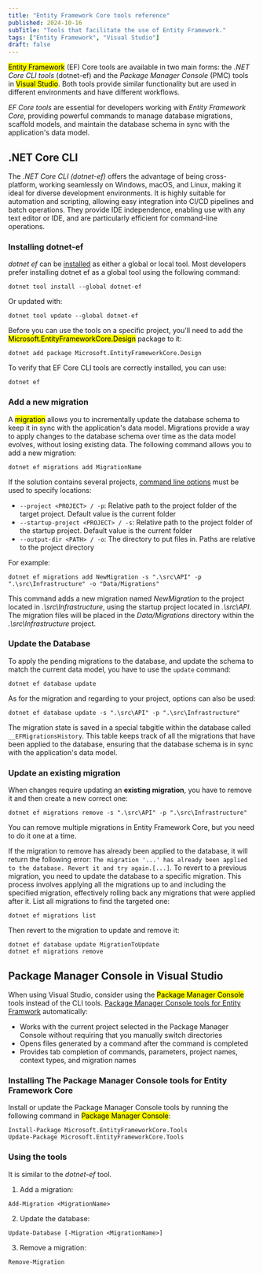 ```yaml
---
title: "Entity Framework Core tools reference"
published: 2024-10-16
subTitle: "Tools that facilitate the use of Entity Framework."
tags: ["Entity Framework", "Visual Studio"]
draft: false
---
```


<mark>Entity Framework</mark> (EF) Core tools are available in two main forms: the _.NET Core CLI tools_ (dotnet-ef) and the _Package Manager Console_ (PMC) tools in <mark>Visual Studio</mark>. Both tools provide similar functionality but are used in different environments and have different workflows.

_EF Core tools_ are essential for developers working with _Entity Framework Core_, providing powerful commands to manage database migrations, scaffold models, and maintain the database schema in sync with the application's data model.

## .NET Core CLI

The _.NET Core CLI (dotnet-ef)_ offers the advantage of being cross-platform, working seamlessly on Windows, macOS, and Linux, making it ideal for diverse development environments. It is highly suitable for automation and scripting, allowing easy integration into CI/CD pipelines and batch operations. They provide IDE independence, enabling use with any text editor or IDE, and are particularly efficient for command-line operations.

### Installing dotnet-ef

_dotnet ef_ can be [installed](https://learn.microsoft.com/en-us/ef/core/cli/dotnet) as either a global or local tool. Most developers prefer installing dotnet ef as a global tool using the following command:

```shell
dotnet tool install --global dotnet-ef
```

Or updated with:

```shell
dotnet tool update --global dotnet-ef
```

Before you can use the tools on a specific project, you'll need to add the <mark>Microsoft.EntityFrameworkCore.Design</mark> package to it:

```shell
dotnet add package Microsoft.EntityFrameworkCore.Design
```

To verify that EF Core CLI tools are correctly installed, you can use:

```shell
dotnet ef
```

### Add a new migration

A <mark>migration</mark> allows you to incrementally update the database schema to keep it in sync with the application's data model. Migrations provide a way to apply changes to the database schema over time as the data model evolves, without losing existing data. The following command allows you to add a new migration:

```shell
dotnet ef migrations add MigrationName
```

If the solution contains several projects, [command line options](https://learn.microsoft.com/en-us/ef/core/cli/dotnet#common-options) must be used to specify locations:

* `--project <PROJECT> / -p`: Relative path to the project folder of the target project. Default value is the current folder
* `--startup-project <PROJECT> / -s`: Relative path to the project folder of the startup project. Default value is the current folder
* `--output-dir <PATH> / -o`: The directory to put files in. Paths are relative to the project directory

For example:

```shell
dotnet ef migrations add NewMigration -s ".\src\API" -p ".\src\Infrastructure" -o "Data/Migrations"
```

This command adds a new migration named _NewMigration_ to the project located in _.\src\Infrastructure_, using the startup project located in _.\src\API_. The migration files will be placed in the _Data/Migrations_ directory within the _.\src\Infrastructure_ project.

### Update the Database

To apply the pending migrations to the database, and update the schema to match the current data model, you have to use the `update` command:

```shell
dotnet ef database update
```

As for the migration and regarding to your project, options can also be used:

```shell
dotnet ef database update -s ".\src\API" -p ".\src\Infrastructure"
```

The migration state is saved in a special tabgitle within the database called `__EFMigrationsHistory`. This table keeps track of all the migrations that have been applied to the database, ensuring that the database schema is in sync with the application's data model.

### Update an existing migration

When changes require updating an __existing migration__, you have to remove it and then create a new correct one:

```shell
dotnet ef migrations remove -s ".\src\API" -p ".\src\Infrastructure"
```

You can remove multiple migrations in Entity Framework Core, but you need to do it one at a time.

If the migration to remove has already been applied to the database, it will return the following error: `The migration '...' has already been applied to the database. Revert it and try again.[...]`. To revert to a previous migration, you need to update the database to a specific migration. This process involves applying all the migrations up to and including the specified migration, effectively rolling back any migrations that were applied after it. List all migrations to find the targeted one:

```shell
dotnet ef migrations list
```

Then revert to the migration to update and remove it:

```shell
dotnet ef database update MigrationToUpdate
dotnet ef migrations remove
```

## Package Manager Console in Visual Studio

When using Visual Studio, consider using the <mark>Package Manager Console</mark> tools instead of the CLI tools. [Package Manager Console tools for Entity Framwork](https://learn.microsoft.com/en-us/ef/core/cli/powershell) automatically:

* Works with the current project selected in the Package Manager Console without requiring that you manually switch directories
* Opens files generated by a command after the command is completed
* Provides tab completion of commands, parameters, project names, context types, and migration names

### Installing The Package Manager Console tools for Entity Framework Core

Install or update the Package Manager Console tools by running the following command in <mark>Package Manager Console</mark>:

```shell
Install-Package Microsoft.EntityFrameworkCore.Tools
Update-Package Microsoft.EntityFrameworkCore.Tools
```

### Using the tools

It is similar to the _dotnet-ef_ tool.

1. Add a migration:

```shell
Add-Migration <MigrationName>
```

2. Update the database:

```shell
Update-Database [-Migration <MigrationName>]
```

3. Remove a migration:

```shell
Remove-Migration
```
